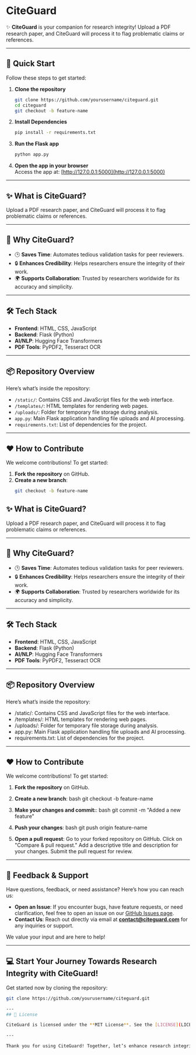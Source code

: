 # CiteGuard

✨ **CiteGuard** is your companion for research integrity! Upload a PDF research paper, and CiteGuard will process it to flag problematic claims or references.

---

## 🚀 Quick Start

Follow these steps to get started:

1. **Clone the repository**  
   ```bash
   git clone https://github.com/yourusername/citeguard.git
   cd citeguard
   git checkout -b feature-name
2. **Install Dependencies**  
   ```bash
   pip install -r requirements.txt
3. **Run the Flask app**  
   ```bash
   python app.py
4. **Open the app in your browser**  
   Access the app at: [http://127.0.0.1:5000](http://127.0.0.1:5000)

---

## ✨ What is CiteGuard?

Upload a PDF research paper, and CiteGuard will process it to flag problematic claims or references.

---

## 🤔 Why CiteGuard?

- 🕒 **Saves Time**: Automates tedious validation tasks for peer reviewers.
- 🔒 **Enhances Credibility**: Helps researchers ensure the integrity of their work.
- 🌍 **Supports Collaboration**: Trusted by researchers worldwide for its accuracy and simplicity.

---

## 🛠️ Tech Stack

- **Frontend**: HTML, CSS, JavaScript
- **Backend**: Flask (Python)
- **AI/NLP**: Hugging Face Transformers
- **PDF Tools**: PyPDF2, Tesseract OCR

---

## 📦 Repository Overview

Here’s what’s inside the repository:

- `/static/`: Contains CSS and JavaScript files for the web interface.
- `/templates/`: HTML templates for rendering web pages.
- `/uploads/`: Folder for temporary file storage during analysis.
- `app.py`: Main Flask application handling file uploads and AI processing.
- `requirements.txt`: List of dependencies for the project.

---

## ❤️ How to Contribute

We welcome contributions! To get started:

1. **Fork the repository** on GitHub.
2. **Create a new branch**:
   ```bash
   git checkout -b feature-name
## ✨ What is CiteGuard?

Upload a PDF research paper, and CiteGuard will process it to flag problematic claims or references.

---

## 🤔 Why CiteGuard?

- 🕒 **Saves Time**: Automates tedious validation tasks for peer reviewers.
- 🔒 **Enhances Credibility**: Helps researchers ensure the integrity of their work.
- 🌍 **Supports Collaboration**: Trusted by researchers worldwide for its accuracy and simplicity.

---

## 🛠️ Tech Stack

- **Frontend**: HTML, CSS, JavaScript
- **Backend**: Flask (Python)
- **AI/NLP**: Hugging Face Transformers
- **PDF Tools**: PyPDF2, Tesseract OCR

---

## 📦 Repository Overview

Here’s what’s inside the repository:

- /static/: Contains CSS and JavaScript files for the web interface.
- /templates/: HTML templates for rendering web pages.
- /uploads/: Folder for temporary file storage during analysis.
- app.py: Main Flask application handling file uploads and AI processing.
- requirements.txt: List of dependencies for the project.

---

## ❤️ How to Contribute

We welcome contributions! To get started:

1. **Fork the repository** on GitHub.
2. **Create a new branch**:
bash
   git checkout -b feature-name
   
3. **Make your changes and commit:**:
bash
   git commit -m "Added a new feature"
   
4. **Push your changes**: 
bash
  git push origin feature-name
  
5. **Open a pull request**:
Go to your forked repository on GitHub.
Click on "Compare & pull request."
Add a descriptive title and description for your changes.
Submit the pull request for review.

---

## 📢 Feedback & Support

Have questions, feedback, or need assistance? Here’s how you can reach us:

- **Open an Issue**: If you encounter bugs, have feature requests, or need clarification, feel free to open an issue on our [GitHub Issues page](https://github.com/yourusername/citeguard/issues).
- **Contact Us**: Reach out directly via email at **[contact@citeguard.com](mailto:contact@citeguard.com)** for any inquiries or support.

We value your input and are here to help!

---
## 💻 Start Your Journey Towards Research Integrity with CiteGuard!

Get started now by cloning the repository:

```bash
git clone https://github.com/yourusername/citeguard.git

---
## 📂 License

CiteGuard is licensed under the **MIT License**. See the [LICENSE](LICENSE) file for more details.

---

Thank you for using CiteGuard! Together, let’s enhance research integrity. 🚀
